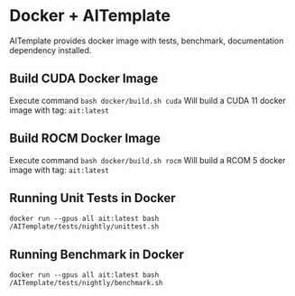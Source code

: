 # Docker + AITemplate

AITemplate provides docker image with tests, benchmark, documentation dependency installed. 

## Build CUDA Docker Image

Execute command 
```bash docker/build.sh cuda```
Will build a CUDA 11 docker image with tag: `ait:latest` 

## Build ROCM Docker Image

Execute command 
```bash docker/build.sh rocm```
Will build a RCOM 5 docker image with tag: `ait:latest` 

## Running Unit Tests in Docker

```docker run --gpus all ait:latest bash /AITemplate/tests/nightly/unittest.sh```

## Running Benchmark in Docker

```docker run --gpus all ait:latest bash /AITemplate/tests/nightly/benchmark.sh```

